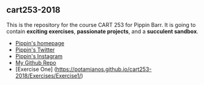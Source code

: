 ## cart253-2018
This is the repository for the course CART 253 for Pippin Barr.
It is going to contain __exciting exercises__, __passionate projects__,
and a __succulent sandbox__.
- [Pippin's homepage](https://www.pippinbarr.com/)
- [Pippin's Twitter](https://www.twitter.com/pippinbarr)
- [Pippin's Instagram](https://www.instagram.com/pippinbarr)
- [My Github Repo](https://potamianos.github.io/cart253-2018/)
- [Exercise One] (https://potamianos.github.io/cart253-2018/Exercises/Exercise1/)
